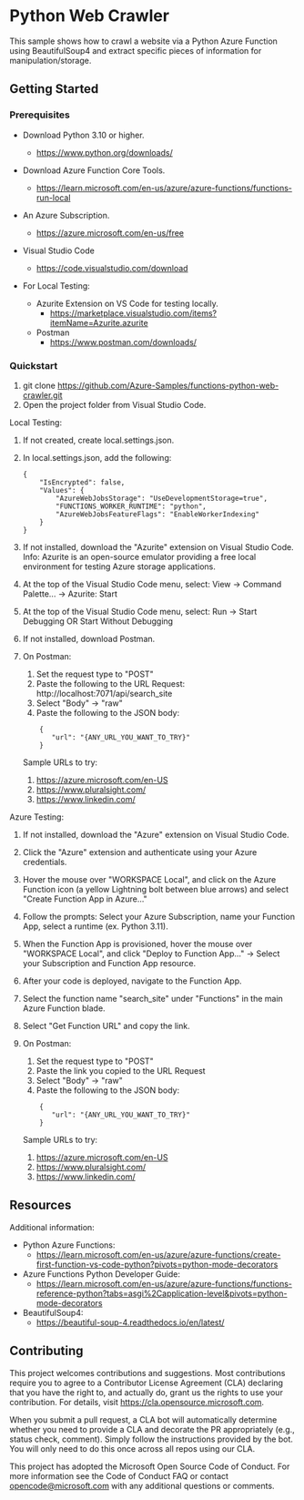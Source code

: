# Python Web Crawler
This sample shows how to crawl a website via a Python Azure Function using BeautifulSoup4 and extract specific pieces of information for manipulation/storage.

## Getting Started

### Prerequisites
- Download Python 3.10 or higher.
    - https://www.python.org/downloads/
- Download Azure Function Core Tools.
    - https://learn.microsoft.com/en-us/azure/azure-functions/functions-run-local
- An Azure Subscription.
    - https://azure.microsoft.com/en-us/free
- Visual Studio Code
    - https://code.visualstudio.com/download

- For Local Testing:
    - Azurite Extension on VS Code for testing locally.
        - https://marketplace.visualstudio.com/items?itemName=Azurite.azurite
    - Postman
        - https://www.postman.com/downloads/


### Quickstart
1. git clone https://github.com/Azure-Samples/functions-python-web-crawler.git
2. Open the project folder from Visual Studio Code.

Local Testing:
1. If not created, create local.settings.json.
2. In local.settings.json, add the following:
    
    ```
    {
        "IsEncrypted": false,
        "Values": {  
            "AzureWebJobsStorage": "UseDevelopmentStorage=true",
            "FUNCTIONS_WORKER_RUNTIME": "python",
            "AzureWebJobsFeatureFlags": "EnableWorkerIndexing"
        }
    }
    ```

3. If not installed, download the "Azurite" extension on Visual Studio Code.
  Info: Azurite is an open-source emulator providing a free local environment for testing Azure storage applications.
4. At the top of the Visual Studio Code menu, select:
  View -> Command Palette... -> Azurite: Start
5. At the top of the Visual Studio Code menu, select:
    Run -> Start Debugging OR Start Without Debugging
6. If not installed, download Postman.
7. On Postman:
    1. Set the request type to "POST"
    2. Paste the following to the URL Request: http://localhost:7071/api/search_site
    3. Select "Body" -> "raw"
    4. Paste the following to the JSON body:

    ```    
        {
           "url": "{ANY_URL_YOU_WANT_TO_TRY}"
        }
    ```
    
    Sample URLs to try:
    1.  https://azure.microsoft.com/en-US
    2.  https://www.pluralsight.com/
    3.  https://www.linkedin.com/

Azure Testing:
1. If not installed, download the "Azure" extension on Visual Studio Code.
2. Click the "Azure" extension and authenticate using your Azure credentials.
3. Hover the mouse over "WORKSPACE Local", and click on the Azure Function icon (a yellow Lightning bolt between blue arrows) and select "Create Function App in Azure..."
4. Follow the prompts: Select your Azure Subscription, name your Function App, select a runtime (ex. Python 3.11).
5. When the Function App is provisioned, hover the mouse over "WORKSPACE Local", and click "Deploy to Function App..." -> Select your Subscription and Function App resource.
6. After your code is deployed, navigate to the Function App.
7. Select the function name "search_site" under "Functions" in the main Azure Function blade.
8. Select "Get Function URL" and copy the link.
9. On Postman:
    1. Set the request type to "POST"
    2. Paste the link you copied to the URL Request
    3. Select "Body" -> "raw"
    4. Paste the following to the JSON body:
        
    ```
        {
           "url": "{ANY_URL_YOU_WANT_TO_TRY}"
        }
    ```

    Sample URLs to try:
    1.  https://azure.microsoft.com/en-US
    2.  https://www.pluralsight.com/
    3.  https://www.linkedin.com/


## Resources

Additional information:

- Python Azure Functions:
    - https://learn.microsoft.com/en-us/azure/azure-functions/create-first-function-vs-code-python?pivots=python-mode-decorators
- Azure Functions Python Developer Guide:
    - https://learn.microsoft.com/en-us/azure/azure-functions/functions-reference-python?tabs=asgi%2Capplication-level&pivots=python-mode-decorators
- BeautifulSoup4:
    - https://beautiful-soup-4.readthedocs.io/en/latest/

## Contributing
This project welcomes contributions and suggestions. Most contributions require you to agree to a Contributor License Agreement (CLA) declaring that you have the right to, and actually do, grant us the rights to use your contribution. For details, visit https://cla.opensource.microsoft.com.

When you submit a pull request, a CLA bot will automatically determine whether you need to provide a CLA and decorate the PR appropriately (e.g., status check, comment). Simply follow the instructions provided by the bot. You will only need to do this once across all repos using our CLA.

This project has adopted the Microsoft Open Source Code of Conduct. For more information see the Code of Conduct FAQ or contact opencode@microsoft.com with any additional questions or comments.